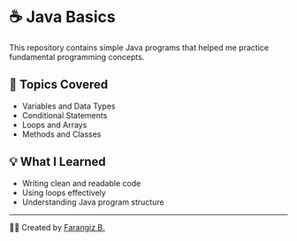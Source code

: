 # ☕ Java Basics

This repository contains simple Java programs that helped me practice fundamental programming concepts.

## 🧩 Topics Covered
- Variables and Data Types  
- Conditional Statements  
- Loops and Arrays  
- Methods and Classes  

## 💡 What I Learned
- Writing clean and readable code  
- Using loops effectively  
- Understanding Java program structure

---
👩‍💻 Created by [Farangiz B.](https://github.com/leonorei)
